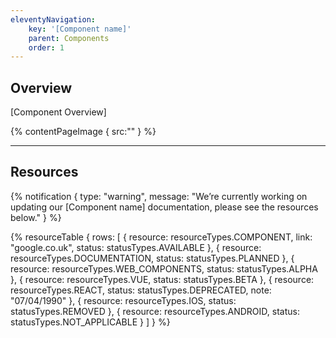 ```yaml
---
eleventyNavigation:
    key: '[Component name]'
    parent: Components
    order: 1
---
```


## Overview
[Component Overview]


{% contentPageImage {
    src:""
} %}

---

## Resources

{% notification {
  type: "warning",
  message: "We’re currently working on updating our [Component name] documentation, please see the resources below."
} %}

{% resourceTable {
    rows: [
        {
            resource: resourceTypes.COMPONENT,
            link: "google.co.uk",
            status: statusTypes.AVAILABLE
        },
        {
            resource: resourceTypes.DOCUMENTATION,
            status: statusTypes.PLANNED
        },
        {
            resource: resourceTypes.WEB_COMPONENTS,
            status: statusTypes.ALPHA
        },
        {
            resource: resourceTypes.VUE,
            status: statusTypes.BETA
        },
        {
            resource: resourceTypes.REACT,
            status: statusTypes.DEPRECATED,
            note: "07/04/1990"
        },
        {
            resource: resourceTypes.IOS,
            status: statusTypes.REMOVED
        },
        {
            resource: resourceTypes.ANDROID,
            status: statusTypes.NOT_APPLICABLE
        }
    ]
} %}
